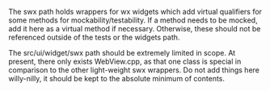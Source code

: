 The swx path holds wrappers for wx widgets which add virtual qualifiers for some methods for
mockability/testability. If a method needs to be mocked, add it here as a virtual method if
necessary. Otherwise, these should not be referenced outside of the tests or the widgets path.

The src/ui/widget/swx path should be extremely limited in scope. At present, there only exists
WebView.cpp, as that one class is special in comparison to the other light-weight swx wrappers. Do
not add things here willy-nilly, it should be kept to the absolute minimum of contents.
